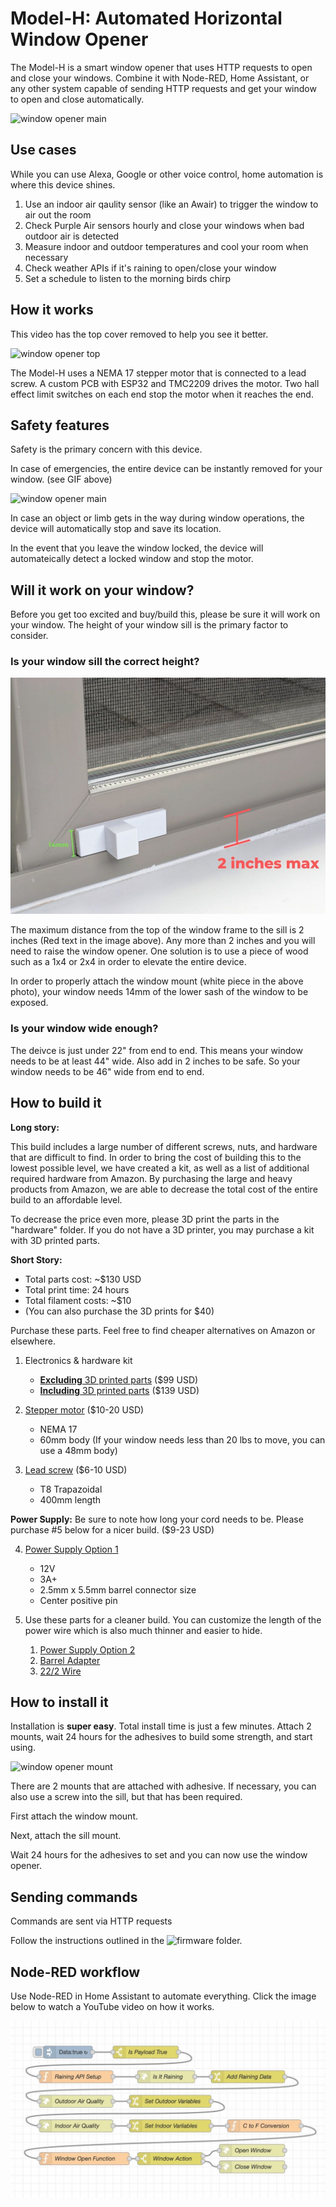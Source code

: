 # Model-H: Automated Horizontal Window Opener

The Model-H is a smart window opener that uses HTTP requests to open and close your windows. Combine it with Node-RED, Home Assistant, or any other system capable of sending HTTP requests and get your window to open and close automatically.

![window opener main](/media/window-gif.gif)

## Use cases

While you can use Alexa, Google or other voice control, home automation is where this device shines. 

1. Use an indoor air qaulity sensor (like an Awair) to trigger the window to air out the room
2. Check Purple Air sensors hourly and close your windows when bad outdoor air is detected
2. Measure indoor and outdoor temperatures and cool your room when necessary
3. Check weather APIs if it's raining to open/close your window
4. Set a schedule to listen to the morning birds chirp

## How it works

This video has the top cover removed to help you see it better.

![window opener top](/media/top-gif.gif)

The Model-H uses a NEMA 17 stepper motor that is connected to a lead screw. A custom PCB with ESP32 and TMC2209 drives the motor. Two hall effect limit switches on each end stop the motor when it reaches the end.


## Safety features

Safety is the primary concern with this device. 

In case of emergencies, the entire device can be instantly removed for your window. (see GIF above)

![window opener main](/media/hand-gif.gif)

In case an object or limb gets in the way during window operations, the device will automatically stop and save its location. 

In the event that you leave the window locked, the device will automateically detect a locked window and stop the motor.


## Will it work on your window?

Before you get too excited and buy/build this, please be sure it will work on your window. The height of your window sill is the primary factor to consider.

### Is your window sill the correct height?

![window opener GIF](/media/window-sill.jpg)

The maximum distance from the top of the window frame to the sill is 2 inches (Red text in the image above). Any more than 2 inches and you will need to raise the window opener. One solution is to use a piece of wood such as a 1x4 or 2x4 in order to elevate the entire device.

In order to properly attach the window mount (white piece in the above photo), your window needs 14mm of the lower sash of the window to be exposed.

### Is your window wide enough?

The deivce is just under 22" from end to end. This means your window needs to be at least 44" wide. Also add in 2 inches to be safe. So your window needs to be 46" wide from end to end.


## How to build it

**Long story:**

This build includes a large number of different screws, nuts, and hardware that are difficult to find. In order to bring the cost of building this to the lowest possible level, we have created a kit, as well as a list of additional required hardware from Amazon. By purchasing the large and heavy products from Amazon, we are able to decrease the total cost of the entire build to an affordable level.

To decrease the price even more, please 3D print the parts in the "hardware" folder. If you do not have a 3D printer, you may purchase a kit with 3D printed parts.

**Short Story:**

* Total parts cost: ~$130 USD
* Total print time: 24 hours
* Total filament costs: ~$10
* (You can also purchase the 3D prints for $40)

Purchase these parts. Feel free to find cheaper alternatives on Amazon or elsewhere.

1.  Electronics & hardware kit
    * [**Excluding** 3D printed parts](https://valarsystems.com/products/automatic-window-opener?variant=39590892240955) ($99 USD)
    * [**Including** 3D printed parts](https://valarsystems.com/products/automatic-window-opener?variant=39590892208187) ($139 USD)

2. <a href="https://amzn.to/2XAAUiN" target="_blank">Stepper motor</a> ($10-20 USD)
    * NEMA 17
    * 60mm body (If your window needs less than 20 lbs to move, you can use a 48mm body)

3. <a href="https://amzn.to/3xVVnuL" target="_blank">Lead screw</a> ($6-10 USD)
    * T8 Trapazoidal
    * 400mm length

**Power Supply:** Be sure to note how long your cord needs to be. Please purchase #5 below for a nicer build. ($9-23 USD)

4. <a href="https://amzn.to/3xVVnuL" target="_blank">Power Supply Option 1</a> 
    * 12V  
    * 3A+
    * 2.5mm x 5.5mm barrel connector size
    * Center positive pin

5. Use these parts for a cleaner build. You can customize the length of the power wire which is also much thinner and easier to hide.
    1. <a href="https://amzn.to/3k75ist" target="_blank">Power Supply Option 2</a>
    2. <a href="https://amzn.to/2VV82S1" target="_blank">Barrel Adapter</a>
    3. <a href="https://amzn.to/3CTFUz3" target="_blank">22/2 Wire</a>


## How to install it

Installation is **super easy**. Total install time is just a few minutes. Attach 2 mounts, wait 24 hours for the adhesives to build some strength, and start using.

![window opener mount](/media/mount-gif.gif)

There are 2 mounts that are attached with adhesive. If necessary, you can also use a screw into the sill, but that has been required. 

First attach the window mount.

Next, attach the sill mount.

Wait 24 hours for the adhesives to set and you can now use the window opener.


## Sending commands

Commands are sent via HTTP requests

Follow the instructions outlined in the ![firmware](/firmware) folder.


## Node-RED workflow

Use Node-RED in Home Assistant to automate everything. Click the image below to watch a YouTube video on how it works.

[![Youtube Link](/media/node-red-flow.jpg)](https://youtu.be/ou7uRED_ff0)
